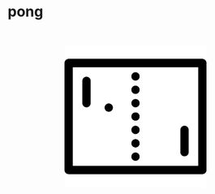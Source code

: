 # pong

<p>&nbsp;</p>
<p align="center">
  <img src="https://raw.githubusercontent.com/laserpants/area-51/dev/pong/docs/pong.png" width="280" />
</p>
